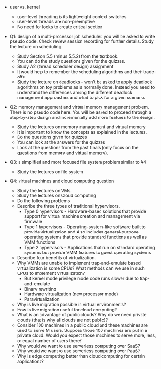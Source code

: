 

- user vs. kernel
   - user-level threading is its lightweight context switches
   - user-level threads are non-preemptive
   - No need for locks to create critical section



- Q1:  design of a multi-processor job scheduler. you will be asked to write pseudo code. Check review session recording for further details.
Study the lecture on scheduling
  - Study Section 5.5 (minus 5.5.2) from the textbook.
  - You can do the study questions given for the quizzes.
  - Study A2 (thread scheduler design) assignment
  - It would help to remember the scheduling algorithms and their trade-offs
  - Study the lecture on deadlocks – won’t be asked to apply deadlock algorithms on toy problems as is normally done. Instead you need to understand the differences among the different deadlock management approaches and what to pick for a given scenario.

- Q2: memory management and virtual memory management problem. There is no pseudo code here. You will be asked to proceed through a step-by-step design and incrementally add more features to the design.
  - Study the lectures on memory management and virtual memory
  - It is important to know the concepts as explained in the lectures.
  - Do the questions given for quizzes
  - You can look at the answers for the quizzes
  - Look at the questions from the past finals (only focus on the questions from memory and virtual memory).

- Q3: a simplified and more focused file system problem similar to A4
  - Study the lectures on file system


- Q4: virtual machines and cloud computing question
  - Study the lectures on VMs
  - Study the lectures on Cloud computing
  - Do the following problems
  - Describe the three types of traditional hypervisors.
     - Type 0 hypervisors - Hardware-based solutions that provide support for virtual machine creation and management via firmware
     - Type 1 hypervisors - Operating-system-like software built to provide virtualization and Also includes general-purpose operating systems that provide standard functions as well as  VMM  functions
     - Type 2 hypervisors - Applications that run on standard operating systems but provide  VMM  features to guest operating systems
  - Describe four benefits of virtualization.
  - Why VMMs are unable to implement trap-and-emulate based virtualization is some CPUs? What methods can we use in such CPUs to implement virtualization?
      - But kernel mode privilege mode code runs slower due to trap-and-emulate
      - Binary rewriting
      - Hardware virtualization (new processor mode)
      - Paravirtualization
  - Why is live migration possible in virtual environments?
  - How is live migration useful for cloud computing?
  - What is an advantage of public clouds? Why do we need private clouds (that is why all clouds are not public)?
  - Consider 100 machines in a public cloud and these machines are used to serve M users. Suppose those 100 machines are put in a private cloud. Would you expect those machines to serve more, less, or equal number of users there?
  - Why would we want to use serverless computing over SaaS?
  - Why would we want to use serverless computing over PaaS?
  - Why is edge computing better than cloud computing for certain applications?






